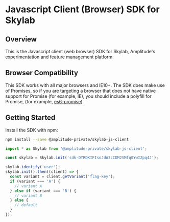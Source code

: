 # Javascript Client (Browser) SDK for Skylab

## Overview

This is the Javascript client (web browser) SDK for Skylab, Amplitude's
experimentation and feature management platform.

## Browser Compatibility

This SDK works with all major browsers and IE10+. The SDK does make use of
Promises, so if you are targeting a browser that does not have native support
for Promise (for example, IE), you should include a polyfill for Promise, (for
example, [es6-promise](https://github.com/stefanpenner/es6-promise)).

## Getting Started

Install the SDK with npm:

```sh
npm install --save @amplitude-private/skylab-js-client
```

```javascript
import * as Skylab from '@amplitude-private/skylab-js-client';

const skylab = Skylab.init('sdk-DYRDKIFIsoJdA3cCDM2VMfq0YwIZpq4J');

skylab.identify('user');
skylab.init().then((client) => {
  const variant = client.getVariant('flag-key');
  if (variant === 'A') {
    // variant A
  } else if (variant === 'B') {
    // variant B
  } else {
    // default
  }
});
```
